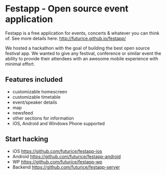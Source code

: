 # Festapp - Open source event application

Festapp is a free application for events, concerts & whatever you can think of. See more details here: http://futurice.github.io/festapp/

We hosted a hackathon with the goal of building the best open source festival app. We wanted to give any festival, conference or similar event the ability to provide their attendees with an awesome mobile experience with minimal effort.

## Features included

* customizable homescreen
* customizable timetable
* event/speaker details
* map
* newsfeed
* other sections for information
* iOS, Android and Windows Phone supported

## Start hacking

* iOS https://github.com/futurice/festapp-ios
* Android https://github.com/futurice/festapp-android
* WP https://github.com/futurice/festapp-wp
* Backend https://github.com/futurice/festapp-server

